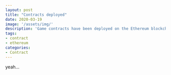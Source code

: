 ```yaml
---
layout: post
title: "Contracts deployed"
date: 2020-03-19
image: '/assets/img/'
description: 'Game contracts have been deployed on the Ethereum blockchain.'
tags:
- contract
- ethereum
categories:
- Contract
---
```


yeah...


